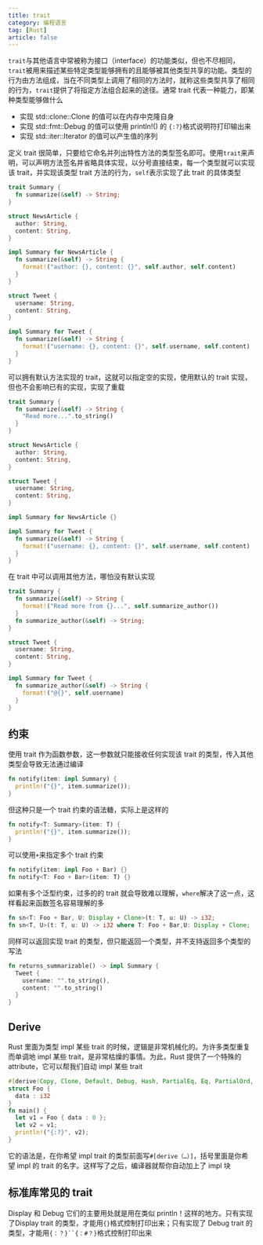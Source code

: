```yaml
---
title: trait
category: 编程语言
tag: [Rust]
article: false
---
```


`trait`与其他语⾔中常被称为接口（interface）的功能类似，但也不尽相同，`trait`被用来描述某些特定类型能够拥有的且能够被其他类型共享的功能。类型的行为由方法组成，当在不同类型上调用了相同的方法时，就称这些类型共享了相同的行为，`trait`提供了将指定方法组合起来的途径。通常 trait 代表一种能力，即某种类型能够做什么

+ 实现 std::clone::Clone 的值可以在内存中克隆自身
+ 实现 std::fmt::Debug 的值可以使用 println!() 的 `{:?}`格式说明符打印输出来
+ 实现 std::iter::Iterator 的值可以产生值的序列

定义 trait 很简单，只要给它命名并列出特性方法的类型签名即可。使用`trait`来声明，可以声明方法签名并省略具体实现，以分号直接结束，每一个类型就可以实现该 trait，并实现该类型 trait 方法的行为，`self`表示实现了此 trait 的具体类型

```rust
trait Summary {
  fn summarize(&self) -> String;
}

struct NewsArticle {
  author: String,
  content: String,
}

impl Summary for NewsArticle {
  fn summarize(&self) -> String {
    format!("author: {}, content: {}", self.author, self.content)
  }
}

struct Tweet {
  username: String,
  content: String,
}

impl Summary for Tweet {
  fn summarize(&self) -> String {
    format!("username: {}, content: {}", self.username, self.content)
  }
}
```

可以拥有默认方法实现的 trait，这就可以指定空的实现，使用默认的 trait 实现，但也不会影响已有的实现，实现了重载

```rust
trait Summary {
  fn summarize(&self) -> String {
    "Read more...".to_string()
  }
}

struct NewsArticle {
  author: String,
  content: String,
}

struct Tweet {
  username: String,
  content: String,
}

impl Summary for NewsArticle {}

impl Summary for Tweet {
  fn summarize(&self) -> String {
    format!("username: {}, content: {}", self.username, self.content)
  }
}
```

在 trait 中可以调用其他方法，哪怕没有默认实现

```rust
trait Summary {
  fn summarize(&self) -> String {
    format!("Read more from {}...", self.summarize_author())
  }
  fn summarize_author(&self) -> String;
}

struct Tweet {
  username: String,
  content: String,
}

impl Summary for Tweet {
  fn summarize_author(&self) -> String {
    format!("@{}", self.username)
  }
}
```

## 约束

使用 trait 作为函数参数，这一参数就只能接收任何实现该 trait 的类型，传入其他类型会导致无法通过编译

```rust
fn notify(item: impl Summary) {
  println!("{}", item.summarize());
}
```

但这种只是一个 trait 约束的语法糖，实际上是这样的

```rust
fn notify<T: Summary>(item: T) {
  println!("{}", item.summarize());
}
```

可以使用`+`来指定多个 trait 约束

```rust
fn notify(item: impl Foo + Bar) {}
fn notify<T: Foo + Bar>(item: T) {}
```

如果有多个泛型约束，过多的的 trait 就会导致难以理解，`where`解决了这一点，这样看起来函数签名容易理解的多

```rust
fn sn<T: Foo + Bar, U: Display + Clone>(t: T, u: U) -> i32;
fn sn<T, U>(t: T, u: U) -> i32 where T: Foo + Bar,U: Display + Clone;
```

同样可以返回实现 trait 的类型，但只能返回一个类型，并不支持返回多个类型的写法

```rust
fn returns_summarizable() -> impl Summary {
  Tweet {
    username: "".to_string(),
    content: "".to_string()
  }
}
```

## Derive

Rust 里面为类型 impl 某些 trait 的时候，逻辑是非常机械化的。为许多类型重复而单调地 impl 某些 trait，是非常枯燥的事情。为此，Rust 提供了一个特殊的 attribute，它可以帮我们自动 impl 某些 trait

```rust
#[derive(Copy, Clone, Default, Debug, Hash, PartialEq, Eq, PartialOrd, Ord)]
struct Foo {
  data : i32
}
fn main() {
  let v1 = Foo { data : 0 };
  let v2 = v1;
  println!("{:?}", v2);
}
```

它的语法是，在你希望 impl trait 的类型前面写`#[derive（…）]`，括号里面是你希望 impl 的 trait 的名字。这样写了之后，编译器就帮你自动加上了 impl 块

## 标准库常见的 trait

Display 和 Debug 它们的主要用处就是用在类似 println！这样的地方。只有实现了Display trait 的类型，才能用`{}`格式控制打印出来；只有实现了 Debug trait 的类型，才能用`{：？}``{：#？}`格式控制打印出来
